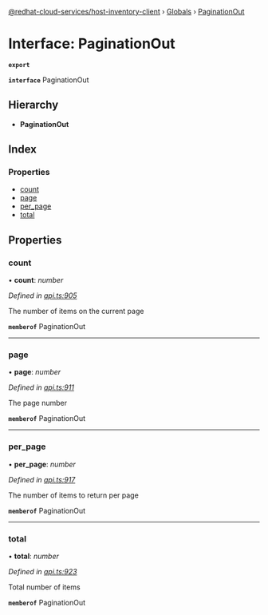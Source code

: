 [@redhat-cloud-services/host-inventory-client](../README.md) › [Globals](../globals.md) › [PaginationOut](paginationout.md)

# Interface: PaginationOut

**`export`** 

**`interface`** PaginationOut

## Hierarchy

* **PaginationOut**

## Index

### Properties

* [count](paginationout.md#count)
* [page](paginationout.md#page)
* [per_page](paginationout.md#per_page)
* [total](paginationout.md#total)

## Properties

###  count

• **count**: *number*

*Defined in [api.ts:905](https://github.com/RedHatInsights/javascript-clients/blob/master/packages/host-inventory/api.ts#L905)*

The number of items on the current page

**`memberof`** PaginationOut

___

###  page

• **page**: *number*

*Defined in [api.ts:911](https://github.com/RedHatInsights/javascript-clients/blob/master/packages/host-inventory/api.ts#L911)*

The page number

**`memberof`** PaginationOut

___

###  per_page

• **per_page**: *number*

*Defined in [api.ts:917](https://github.com/RedHatInsights/javascript-clients/blob/master/packages/host-inventory/api.ts#L917)*

The number of items to return per page

**`memberof`** PaginationOut

___

###  total

• **total**: *number*

*Defined in [api.ts:923](https://github.com/RedHatInsights/javascript-clients/blob/master/packages/host-inventory/api.ts#L923)*

Total number of items

**`memberof`** PaginationOut
